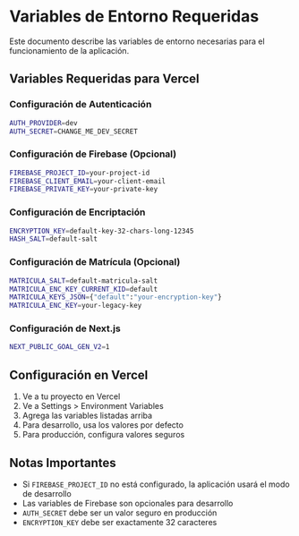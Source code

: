 # Variables de Entorno Requeridas

Este documento describe las variables de entorno necesarias para el funcionamiento de la aplicación.

## Variables Requeridas para Vercel

### Configuración de Autenticación
```bash
AUTH_PROVIDER=dev
AUTH_SECRET=CHANGE_ME_DEV_SECRET
```

### Configuración de Firebase (Opcional)
```bash
FIREBASE_PROJECT_ID=your-project-id
FIREBASE_CLIENT_EMAIL=your-client-email
FIREBASE_PRIVATE_KEY=your-private-key
```

### Configuración de Encriptación
```bash
ENCRYPTION_KEY=default-key-32-chars-long-12345
HASH_SALT=default-salt
```

### Configuración de Matrícula (Opcional)
```bash
MATRICULA_SALT=default-matricula-salt
MATRICULA_ENC_KEY_CURRENT_KID=default
MATRICULA_KEYS_JSON={"default":"your-encryption-key"}
MATRICULA_ENC_KEY=your-legacy-key
```

### Configuración de Next.js
```bash
NEXT_PUBLIC_GOAL_GEN_V2=1
```

## Configuración en Vercel

1. Ve a tu proyecto en Vercel
2. Ve a Settings > Environment Variables
3. Agrega las variables listadas arriba
4. Para desarrollo, usa los valores por defecto
5. Para producción, configura valores seguros

## Notas Importantes

- Si `FIREBASE_PROJECT_ID` no está configurado, la aplicación usará el modo de desarrollo
- Las variables de Firebase son opcionales para desarrollo
- `AUTH_SECRET` debe ser un valor seguro en producción
- `ENCRYPTION_KEY` debe ser exactamente 32 caracteres
